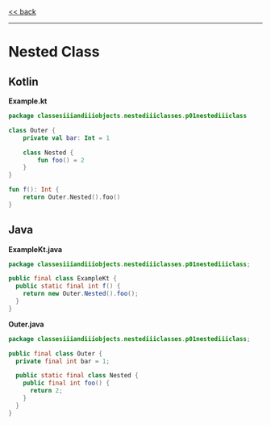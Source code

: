 
[<< back](https://github.com/tomasbjerre/yet-another-kotlin-vs-java-comparison)

-----------------------------

# Nested Class

## Kotlin

**Example.kt**

```kotlin
package classesiiiandiiiobjects.nestediiiclasses.p01nestediiiclass

class Outer {
    private val bar: Int = 1

    class Nested {
        fun foo() = 2
    }
}

fun f(): Int {
    return Outer.Nested().foo()
}
```

## Java

**ExampleKt.java**

```java
package classesiiiandiiiobjects.nestediiiclasses.p01nestediiiclass;

public final class ExampleKt {
  public static final int f() {
    return new Outer.Nested().foo();
  }
}

```

**Outer.java**

```java
package classesiiiandiiiobjects.nestediiiclasses.p01nestediiiclass;

public final class Outer {
  private final int bar = 1;

  public static final class Nested {
    public final int foo() {
      return 2;
    }
  }
}

```
